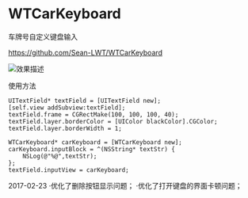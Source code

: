 # WTCarKeyboard
车牌号自定义键盘输入

https://github.com/Sean-LWT/WTCarKeyboard

![效果描述](https://github.com/Sean-LWT/WTCarKeyboard/blob/master/screenshot.gif)

使用方法

    UITextField* textField = [UITextField new];
    [self.view addSubview:textField];
    textField.frame = CGRectMake(100, 100, 100, 40);
    textField.layer.borderColor = [UIColor blackColor].CGColor;
    textField.layer.borderWidth = 1;
    
    WTCarKeyboard* carKeyboard = [WTCarKeyboard new];
    carKeyboard.inputBlock = ^(NSString* textStr) {
        NSLog(@"%@",textStr);
    };
    textField.inputView = carKeyboard;

2017-02-23
·优化了删除按钮显示问题；
·优化了打开键盘的界面卡顿问题；
